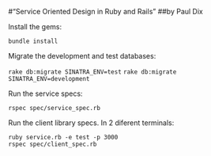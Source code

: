 #“Service Oriented Design in Ruby and Rails”
##by Paul Dix

Install the gems:

`bundle install`

Migrate the development and test databases:

`rake db:migrate SINATRA_ENV=test`
`rake db:migrate SINATRA_ENV=development`

Run the service specs:

`rspec spec/service_spec.rb`

Run the client library specs. In 2 diferent terminals:

```
ruby service.rb -e test -p 3000
rspec spec/client_spec.rb
```

